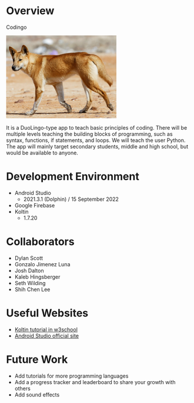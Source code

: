 # Overview
Codingo

<img src="image.png" alt="image.png" width="300"/>

It is a DuoLingo-type app to teach basic principles of coding. There will be multiple levels teaching the building blocks of programming, such as syntax, functions, if statements, and loops. We will teach the user Python. The app will mainly target secondary students, middle and high school, but would be available to anyone.

# Development Environment

* Android Studio
  *  2021.3.1 (Dolphin) / 15 September 2022
* Google Firebase
* Koltin
  * 1.7.20

# Collaborators

* Dylan Scott
* Gonzalo Jimenez Luna
* Josh Dalton
* Kaleb Hingsberger
* Seth Wilding
* Shih Chen Lee

# Useful Websites

* [Koltin tutorial in w3school](https://www.w3schools.com/KOTLIN/index.php)
* [Android Studio official site](https://developer.android.com/studio)

# Future Work

* Add tutorials for more programming languages
* Add a progress tracker and leaderboard to share your growth with others
* Add sound effects
